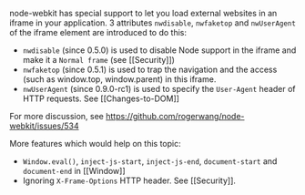 node-webkit has special support to let you load external websites in an iframe in your application. 3 attributes `nwdisable`, `nwfaketop` and `nwUserAgent` of the iframe element are introduced to do this:

* `nwdisable` (since 0.5.0) is used to disable Node support in the iframe and make it a `Normal frame` (see [[Security]])
* `nwfaketop` (since 0.5.1) is used to trap the navigation and the access (such as window.top, window.parent) in this iframe.
* `nwUserAgent` (since 0.9.0-rc1) is used to specify the `User-Agent` header of HTTP requests. See [[Changes-to-DOM]]

For more discussion, see https://github.com/rogerwang/node-webkit/issues/534

More features which would help on this topic:  
* `Window.eval()`, `inject-js-start`, `inject-js-end`, `document-start` and `document-end` in [[Window]]
* Ignoring `X-Frame-Options` HTTP header. See [[Security]].